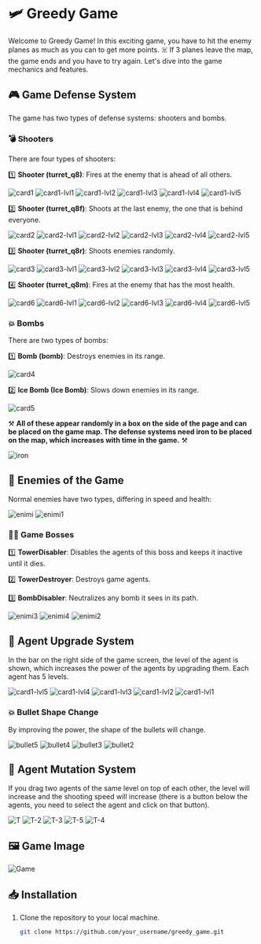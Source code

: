 # 🛩️ Greedy Game

Welcome to Greedy Game! In this exciting game, you have to hit the enemy planes as much as you can to get more points. ☠️ If 3 planes leave the map, the game ends and you have to try again. Let's dive into the game mechanics and features.

## 🎮 Game Defense System

The game has two types of defense systems: shooters and bombs.

### 💣 Shooters

There are four types of shooters:

1️⃣ **Shooter (turret_q8)**: Fires at the enemy that is ahead of all others.

![card1](https://github.com/user-attachments/assets/032ab31a-071b-414d-a6dd-cfdea21f82b4)
![card1-lvl1](https://github.com/user-attachments/assets/5c8bbd71-6625-4c1e-aa6f-3e5383dcb62d)
![card1-lvl2](https://github.com/user-attachments/assets/9291d066-32d1-490a-afe7-ad0f1d88ef60)
![card1-lvl3](https://github.com/user-attachments/assets/4c90f683-617b-4d01-9db7-1d43ae5e706e)
![card1-lvl4](https://github.com/user-attachments/assets/3bf48fa5-2314-4603-ab6f-d26ebc481237)
![card1-lvl5](https://github.com/user-attachments/assets/6b9e4622-9e89-4d93-b791-a62e3dfa5216)


2️⃣ **Shooter (turret_q8f)**: Shoots at the last enemy, the one that is behind everyone.

![card2](https://github.com/user-attachments/assets/55e43697-f40b-458d-83c4-cf0a41a63094)
![card2-lvl1](https://github.com/user-attachments/assets/6d6bf660-dbb1-4e38-8388-75ab7038c8b2)
![card2-lvl2](https://github.com/user-attachments/assets/46e4956c-a5af-499a-b366-43078f80cbad)
![card2-lvl3](https://github.com/user-attachments/assets/ae0de42f-d9e4-4dbe-b0f7-b7ef398d9322)
![card2-lvl4](https://github.com/user-attachments/assets/e66a1d8d-7127-459d-b757-7cee108443cb)
![card2-lvl5](https://github.com/user-attachments/assets/4c68054d-9719-481c-8a67-ed4086538642)


3️⃣ **Shooter (turret_q8r)**: Shoots enemies randomly.

![card3](https://github.com/user-attachments/assets/ad96adc7-c9e8-4069-9554-3dc39b7669b9)
![card3-lvl1](https://github.com/user-attachments/assets/ad8e966a-978a-4448-b472-91e9177b681c)
![card3-lvl2](https://github.com/user-attachments/assets/bbc6ece1-a704-44d1-9c1d-efbfd23942ce)
![card3-lvl3](https://github.com/user-attachments/assets/43307897-16fc-4187-b419-282927e448b1)
![card3-lvl4](https://github.com/user-attachments/assets/bb562acd-62a9-4592-b7cc-020abfd3db65)
![card3-lvl5](https://github.com/user-attachments/assets/7ae26a79-2b4f-493a-97bc-5882a2abe74c)


4️⃣ **Shooter (turret_q8m)**: Fires at the enemy that has the most health.

![card6](https://github.com/user-attachments/assets/5c955d03-c705-49dc-be35-23aa5704d36c)
![card6-lvl1](https://github.com/user-attachments/assets/96fb2a65-2179-4680-b8ff-8f4242d76bdf)
![card6-lvl2](https://github.com/user-attachments/assets/2f704b74-d13d-40b8-9918-21ded3cf47bd)
![card6-lvl3](https://github.com/user-attachments/assets/4f00607d-659b-46db-81b3-fb536ad21a5a)
![card6-lvl4](https://github.com/user-attachments/assets/6b464871-4140-42b5-bf63-62b3337b6406)
![card6-lvl5](https://github.com/user-attachments/assets/1ee0ae34-f886-46a9-9f81-6626d08bda83)

### 💥 Bombs

There are two types of bombs:

1️⃣ **Bomb (bomb)**: Destroys enemies in its range.

![card4](https://github.com/user-attachments/assets/0e252bcb-7a91-4bb8-91a9-41e2cd7cc212)

2️⃣ **Ice Bomb (Ice Bomb)**: Slows down enemies in its range.

![card5](https://github.com/user-attachments/assets/868e720a-0382-42cf-9252-a517d50190a2)

⚒️ **All of these appear randomly in a box on the side of the page and can be placed on the game map. The defense systems need iron to be placed on the map, which increases with time in the game.** ⚒️

![iron](https://github.com/user-attachments/assets/b3e835f2-a20d-4d57-a344-f7532fe222dd)

## 👾 Enemies of the Game

Normal enemies have two types, differing in speed and health:

![enimi](https://github.com/user-attachments/assets/1fe9c68f-2951-4de2-884e-0bbfa5dddcf5)
![enimi1](https://github.com/user-attachments/assets/15353182-42f9-41ec-a992-51ba5a00225c)

### 🏴‍☠️ Game Bosses

1️⃣ **TowerDisabler**: Disables the agents of this boss and keeps it inactive until it dies.

2️⃣ **TowerDestroyer**: Destroys game agents.

3️⃣ **BombDisabler**: Neutralizes any bomb it sees in its path.

![enimi3](https://github.com/user-attachments/assets/523057a2-4694-4e06-b017-fe23c5de6281)
![enimi4](https://github.com/user-attachments/assets/7cb7d7fd-5cf2-47c4-a41e-022c79c95058)
![enimi2](https://github.com/user-attachments/assets/51d350cf-20f7-4886-95e0-c5d1e3408582)

## 🔧 Agent Upgrade System

In the bar on the right side of the game screen, the level of the agent is shown, which increases the power of the agents by upgrading them. Each agent has 5 levels.

![card1-lvl5](https://github.com/user-attachments/assets/cf0f6fdd-74fa-46dd-9cd8-0f82dde176d6)
![card1-lvl4](https://github.com/user-attachments/assets/54f02f10-275a-46a7-a976-8e81626c913c)
![card1-lvl3](https://github.com/user-attachments/assets/cd071ad6-1066-48bf-bf97-1951ba14fe66)
![card1-lvl2](https://github.com/user-attachments/assets/71b558fc-1ce0-4f98-bf09-639eddddfa85)
![card1-lvl1](https://github.com/user-attachments/assets/9456d07c-28ff-43d5-85a8-867166ff4fa9)

### 💥 Bullet Shape Change

By improving the power, the shape of the bullets will change.

![bullet5](https://github.com/user-attachments/assets/00d3c6de-529f-41b8-bedd-b9d9df74c5a8)
![bullet4](https://github.com/user-attachments/assets/ba6e65ef-4be9-4562-929a-f03b470a873c)
![bullet3](https://github.com/user-attachments/assets/ecdc7ea1-0d96-4426-be32-1013793d3cdc)
![bullet2](https://github.com/user-attachments/assets/b96397fa-b5f4-425d-901d-aa372f804853)

## 🔄 Agent Mutation System

If you drag two agents of the same level on top of each other, the level will increase and the shooting speed will increase (there is a button below the agents, you need to select the agent and click on that button).

![T](https://github.com/user-attachments/assets/0dfe6766-37db-4f1f-b234-7f0462056b3a)
![T-2](https://github.com/user-attachments/assets/97dbe90f-2c50-4b51-b842-41630e9d4704)
![T-3](https://github.com/user-attachments/assets/00e22a62-5b20-4d29-bc0e-b276817688da)
![T-5](https://github.com/user-attachments/assets/2b9dd789-f33e-4e3d-8217-0ba5015c6d8d)
![T-4](https://github.com/user-attachments/assets/761fa16e-ff02-4c99-8949-ca0a01239425)

## 🖼️ Game Image

![Game](https://github.com/user-attachments/assets/1db6ec20-fab9-498d-b4c8-3648571ffdc0)

## 📥 Installation

1. Clone the repository to your local machine.
   ```sh
   git clone https://github.com/your_username/greedy_game.git
